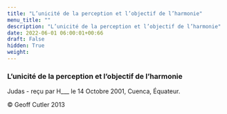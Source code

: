 ```yaml
---
title: "L’unicité de la perception et l’objectif de l’harmonie"
menu_title: ""
description: "L’unicité de la perception et l’objectif de l’harmonie"
date: 2022-06-01 06:00:01+00:66
draft: False
hidden: True
weight:
---
```

### L’unicité de la perception et l’objectif de l’harmonie

Judas - reçu par H___  le 14 Octobre 2001, Cuenca, Équateur.



© Geoff Cutler 2013